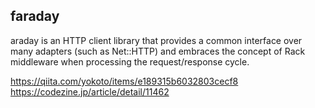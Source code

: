 ## faraday

araday is an HTTP client library that provides a common interface over many adapters (such as Net::HTTP) and embraces the concept of Rack middleware when processing the request/response cycle.


[faraday]: https://github.com/lostisland/faraday
https://qiita.com/yokoto/items/e189315b6032803cecf8
https://codezine.jp/article/detail/11462